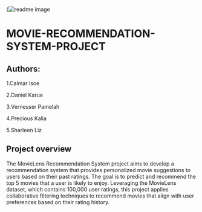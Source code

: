 (![readme image](![readmeimage2](https://github.com/user-attachments/assets/b94b2ab2-7764-4364-b92d-6d96d4830f6d)
)
# MOVIE-RECOMMENDATION-SYSTEM-PROJECT
## Authors:
1.Calmar Isoe

2.Daniel Karue

3.Vernesser Pamelah

4.Precious Kalia

5.Sharleen Liz

## Project overview
The MovieLens Recommendation System project aims to develop a recommendation system that provides personalized movie suggestions to users based on their past ratings. The goal is to predict and recommend the top 5 movies that a user is likely to enjoy. Leveraging the MovieLens dataset, which contains 100,000 user ratings, this project applies collaborative filtering techniques to recommend movies that align with user preferences based on their rating history.



